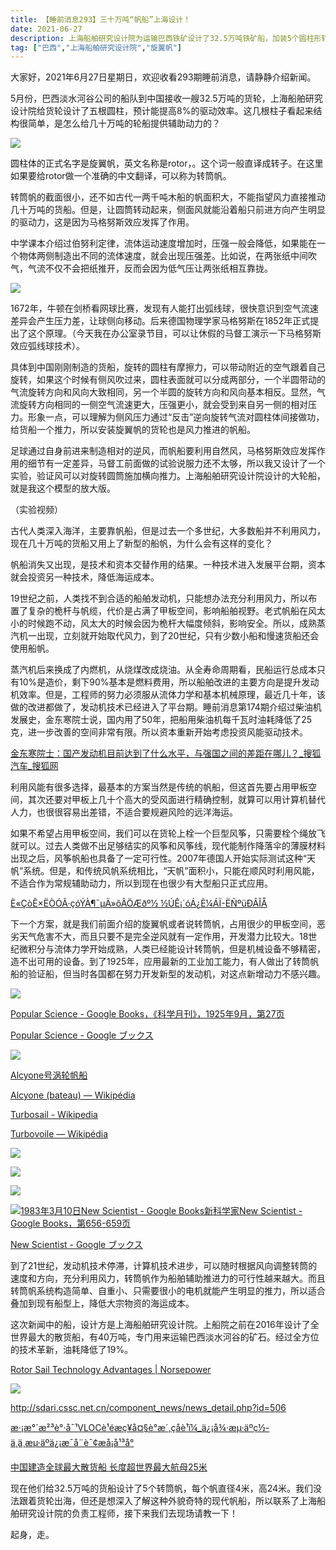 ```yaml
---
title: 【睡前消息293】三十万吨“帆船”上海设计！
date: 2021-06-27
description: 上海船舶研究设计院为运输巴西铁矿设计了32.5万吨铁矿船，加装5个圆柱形转筒帆。
tag: ["巴西","上海船舶研究设计院","旋翼帆"]
---
```


大家好，2021年6月27日星期日，欢迎收看293期睡前消息，请静静介绍新闻。

5月份，巴西淡水河谷公司的船队到中国接收一艘32.5万吨的货轮，上海船舶研究设计院给货轮设计了五根圆柱，预计能提高8%的驱动效率。这几根柱子看起来结构很简单，是怎么给几十万吨的轮船提供辅助动力的？

![](images/btnews/0201_0300/0293/media/image1.jpeg)

圆柱体的正式名字是旋翼帆，英文名称是rotor，。这个词一般直译成转子。在这里如果要给rotor做一个准确的中文翻译，可以称为转筒帆。

转筒帆的截面很小，还不如古代一两千吨木船的帆面积大，不能指望风力直接推动几十万吨的货船。但是，让圆筒转动起来，侧面风就能沿着船只前进方向产生明显的驱动力，这是因为马格努斯效应发挥了作用。

中学课本介绍过伯努利定律，流体运动速度增加时，压强一般会降低，如果能在一个物体两侧制造出不同的流体速度，就会出现压强差。比如说，在两张纸中间吹气，气流不仅不会把纸推开，反而会因为低气压让两张纸相互靠拢。

![](images/btnews/0201_0300/0293/media/image2.jpeg)

1672年，牛顿在剑桥看网球比赛，发现有人能打出弧线球，很快意识到空气流速差异会产生压力差，让球侧向移动。后来德国物理学家马格努斯在1852年正式提出了这个原理。（今天我在办公室录节目，可以让休假的马督工演示一下马格努斯效应弧线球技术）。

具体到中国刚刚制造的货船，旋转的圆柱有摩擦力，可以带动附近的空气跟着自己旋转，如果这个时候有侧风吹过来，圆柱表面就可以分成两部分，一个半圆带动的气流旋转方向和风向大致相同，另一个半圆的旋转方向和风向基本相反。显然，气流旋转方向相同的一侧空气流速更大，压强更小，就会受到来自另一侧的相对压力。形象一点，可以理解为侧风压力通过“反击”逆向旋转气流对圆柱体间接做功，给货船一个推力，所以安装旋翼帆的货轮也是风力推进的帆船。

足球通过自身前进来制造相对的逆风，而帆船要利用自然风，马格努斯效应发挥作用的细节有一定差异，马督工前面做的试验说服力还不太够，所以我又设计了一个实验，验证风可以对旋转圆筒施加横向推力。上海船舶研究设计院设计的大轮船，就是我这个模型的放大版。

（实验视频）

古代人类深入海洋，主要靠帆船，但是过去一个多世纪，大多数船并不利用风力，现在几十万吨的货船又用上了新型的船帆，为什么会有这样的变化？

帆船消失又出现，是技术和资本交替作用的结果。一种技术进入发展平台期，资本就会投资另一种技术，降低海运成本。

19世纪之前，人类找不到合适的船舶发动机，只能想办法充分利用风力，所以布置了复杂的桅杆与帆缆，代价是占满了甲板空间，影响船舶视野。老式帆船在风太小的时候跑不动，风太大的时候会因为桅杆大幅度倾斜，影响安全。所以，成熟蒸汽机一出现，立刻就开始取代风力，到了20世纪，只有少数小船和慢速货船还会使用船帆。

蒸汽机后来换成了内燃机，从烧煤改成烧油。从全寿命周期看，民船运行总成本只有10%是造价，剩下90%基本是燃料费用，所以船舶改进的主要方向是提升发动机效率。但是，工程师的努力必须服从流体力学和基本机械原理，最近几十年，该做的改进都做了，发动机技术已经进入了平台期。睡前消息第174期介绍过柴油机发展史，金东寒院士说，国内用了50年，把船用柴油机每千瓦时油耗降低了25克，进一步改善的空间非常有限。所以资本重新开始考虑投资风能驱动技术。

[金东寒院士：​国产发动机目前达到了什么水平，与强国之间的差距在哪儿​？\_搜狐汽车_搜狐网](https://www.sohu.com/a/354473160_203321)

利用风能有很多选择，最基本的方案当然是传统的帆船，但这首先要占用甲板空间，其次还要对甲板上几十个高大的受风面进行精确控制，就算可以用计算机替代人力，也很很容易出差错，不适合要规避风险的远洋海运。

如果不希望占用甲板空间，我们可以在货轮上栓一个巨型风筝，只需要栓个绳放飞就可以。过去人类做不出足够结实的风筝和风筝线，现代能制作降落伞的薄膜材料出现之后，风筝帆船也具备了一定可行性。2007年德国人开始实际测试这种“天帆”系统。但是，和传统风帆系统相比，“天帆”面积小，只能在顺风时利用风能，不适合作为常规辅助动力，所以到现在也很少有大型船只正式应用。

[È«ÇòÊ×ËÒÓÃ·çóÝÀ­¶¯µÄ»õÂÖÆðº½ ½ÚÊ¡´óÁ¿È¼ÁÏ-ËÑºüÐÂÎÅ](http://news.sohu.com/20071217/n254123822.shtml)

下一个方案，就是我们前面介绍的旋翼帆或者说转筒帆，占用很少的甲板空间，恶劣天气危害不大，而且只要不是完全逆风就有一定作用，开发潜力比较大。18世纪微积分与流体力学开始成熟，人类已经能设计转筒帆，但是机械设备不够精密，造不出可用的设备。到了1925年，应用最新的工业加工能力，有人做出了转筒帆船的验证船，但当时各国都在努力开发新型的发动机，对这点新增动力不感兴趣。

![](images/btnews/0201_0300/0293/media/image3.png)

<u>[Popular Science - Google Books](https://books.google.com/books?id=wicDAAAAMBAJ&pg=PA27)，《科学月刊》，1925年9月，第27页</u>

[Popular Science - Google ブックス](https://books.google.co.jp/books?id=wicDAAAAMBAJ&pg=PA27&redir_esc=y#v=onepage&q&f=false)

![](images/btnews/0201_0300/0293/media/image4.jpeg)

<u>Alcyone号涡轮帆船</u>

[Alcyone (bateau) — Wikipédia](https://fr.wikipedia.org/wiki/Alcyone_(bateau))

[Turbosail - Wikipedia](https://en.wikipedia.org/wiki/Turbosail)

[Turbovoile — Wikipédia](https://fr.wikipedia.org/wiki/Turbovoile)

![](images/btnews/0201_0300/0293/media/image5.png)

![](images/btnews/0201_0300/0293/media/image6.png)

![](images/btnews/0201_0300/0293/media/image7.png)

![](images/btnews/0201_0300/0293/media/image8.png)<u>1983年3月10日[New Scientist - Google Books](https://books.google.com/books?id=9lqwg3iZyH0C&pg=PA656)新科学家[New Scientist - Google Books](https://books.google.com/books?id=9lqwg3iZyH0C&pg=PA656)，第656-659页</u>

[New Scientist - Google ブックス](https://books.google.co.jp/books?id=9lqwg3iZyH0C&pg=PA656&redir_esc=y#v=onepage&q&f=false)

到了21世纪，发动机技术停滞，计算机技术进步，可以随时根据风向调整转筒的速度和方向，充分利用风力，转筒帆作为船舶辅助推进力的可行性越来越大。而且转筒帆系统构造简单、自重小、只需要很小的电机就能产生明显的推力，所以适合叠加到现有船型上，降低大宗物资的海运成本。

这次新闻中的船，设计方是上海船舶研究设计院。上船院之前在2016年设计了全世界最大的散货船，有40万吨，专门用来运输巴西淡水河谷的矿石。经过全方位的技术革新，油耗降低了19%。

[Rotor Sail Technology Advantages \| Norsepower](https://www.norsepower.com/key-advantages/)

![](images/btnews/0201_0300/0293/media/image9.jpeg)

<http://sdari.cssc.net.cn/component_news/news_detail.php?id=506>

[æ·¡æ°´æ²³è°·å¯¹VLOCè¹éæç¥å¤§è°æ´,çåè¹ï¼\_ä¿¡å¾·æµ·äºç½-ä¸ä¸æµ·äºä¿¡æ¯å¨è¯¢æå¡å¹³å°](https://xindemarinenews.com/world/618.html)

[中国建造全球最大散货船 长度超世界最大航母25米](https://www.sohu.com/a/193409284_744934)

现在他们给32.5万吨的货船设计了5个转筒帆，每个帆直径4米，高24米。我们没法跟着货轮出海，但还是想深入了解这种外貌奇特的现代帆船，所以联系了上海船舶研究设计院的负责工程师，接下来我们去现场请教一下！

起身，走。

